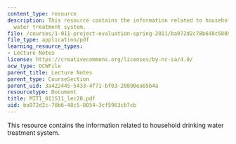 ```yaml
---
content_type: resource
description: This resource contains the information related to household drinking
  water treatment system.
file: /courses/1-011-project-evaluation-spring-2011/ba972d2c78b648c580543cf5963cb7cb_MIT1_011S11_lec20.pdf
file_type: application/pdf
learning_resource_types:
- Lecture Notes
license: https://creativecommons.org/licenses/by-nc-sa/4.0/
ocw_type: OCWFile
parent_title: Lecture Notes
parent_type: CourseSection
parent_uid: 3a422445-5433-4f71-bf03-20890ea05b4a
resourcetype: Document
title: MIT1_011S11_lec20.pdf
uid: ba972d2c-78b6-48c5-8054-3cf5963cb7cb
---
```

This resource contains the information related to household drinking water treatment system.